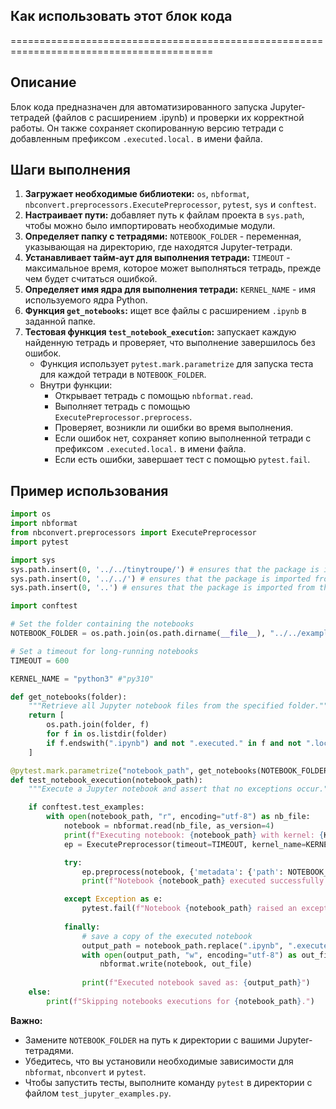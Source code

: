 ## Как использовать этот блок кода
=========================================================================================

Описание
-------------------------
Блок кода предназначен для автоматизированного запуска Jupyter-тетрадей (файлов с расширением .ipynb) и проверки их корректной работы. Он также сохраняет скопированную версию тетради с добавленным префиксом `.executed.local.` в имени файла.

Шаги выполнения
-------------------------
1. **Загружает необходимые библиотеки:** `os`, `nbformat`, `nbconvert.preprocessors.ExecutePreprocessor`, `pytest`, `sys` и `conftest`.
2. **Настраивает пути:** добавляет путь к файлам проекта в `sys.path`, чтобы можно было импортировать необходимые модули.
3. **Определяет папку с тетрадями:** `NOTEBOOK_FOLDER` - переменная, указывающая на директорию, где находятся Jupyter-тетради.
4. **Устанавливает тайм-аут для выполнения тетради:** `TIMEOUT` - максимальное время, которое может выполняться тетрадь, прежде чем будет считаться ошибкой.
5. **Определяет имя ядра для выполнения тетради:** `KERNEL_NAME` - имя используемого ядра Python.
6. **Функция `get_notebooks`:**  ищет все файлы с расширением `.ipynb` в заданной папке.
7. **Тестовая функция `test_notebook_execution`:** запускает каждую найденную тетрадь и проверяет, что выполнение завершилось без ошибок.
   - Функция использует `pytest.mark.parametrize` для запуска теста для каждой тетради в `NOTEBOOK_FOLDER`.
   - Внутри функции:
     - Открывает тетрадь с помощью `nbformat.read`.
     - Выполняет тетрадь с помощью `ExecutePreprocessor.preprocess`.
     - Проверяет, возникли ли ошибки во время выполнения. 
     - Если ошибок нет, сохраняет копию выполненной тетради с префиксом `.executed.local.` в имени файла.
     - Если есть ошибки, завершает тест с помощью `pytest.fail`.

Пример использования
-------------------------

```python
import os
import nbformat
from nbconvert.preprocessors import ExecutePreprocessor
import pytest

import sys
sys.path.insert(0, '../../tinytroupe/') # ensures that the package is imported from the parent directory, not the Python installation
sys.path.insert(0, '../../') # ensures that the package is imported from the parent directory, not the Python installation
sys.path.insert(0, '..') # ensures that the package is imported from the parent directory, not the Python installation

import conftest

# Set the folder containing the notebooks
NOTEBOOK_FOLDER = os.path.join(os.path.dirname(__file__), "../../examples/")  # Update this path

# Set a timeout for long-running notebooks
TIMEOUT = 600

KERNEL_NAME = "python3" #"py310"

def get_notebooks(folder):
    """Retrieve all Jupyter notebook files from the specified folder."""
    return [
        os.path.join(folder, f)
        for f in os.listdir(folder)
        if f.endswith(".ipynb") and not ".executed." in f and not ".local." in f
    ]

@pytest.mark.parametrize("notebook_path", get_notebooks(NOTEBOOK_FOLDER))
def test_notebook_execution(notebook_path):
    """Execute a Jupyter notebook and assert that no exceptions occur."""

    if conftest.test_examples:
        with open(notebook_path, "r", encoding="utf-8") as nb_file:
            notebook = nbformat.read(nb_file, as_version=4)
            print(f"Executing notebook: {notebook_path} with kernel: {KERNEL_NAME}")
            ep = ExecutePreprocessor(timeout=TIMEOUT, kernel_name=KERNEL_NAME)

            try:
                ep.preprocess(notebook, {'metadata': {'path': NOTEBOOK_FOLDER}})
                print(f"Notebook {notebook_path} executed successfully.")

            except Exception as e:
                pytest.fail(f"Notebook {notebook_path} raised an exception: {e}")
            
            finally:
                # save a copy of the executed notebook
                output_path = notebook_path.replace(".ipynb", ".executed.local.ipynb")
                with open(output_path, "w", encoding="utf-8") as out_file:
                    nbformat.write(notebook, out_file)
                
                print(f"Executed notebook saved as: {output_path}")
    else:
        print(f"Skipping notebooks executions for {notebook_path}.")

```

**Важно:**

-  Замените `NOTEBOOK_FOLDER` на путь к директории с вашими Jupyter-тетрадями.
-  Убедитесь, что вы установили необходимые зависимости для `nbformat`, `nbconvert` и `pytest`.
-  Чтобы запустить тесты, выполните команду `pytest` в директории с файлом `test_jupyter_examples.py`.